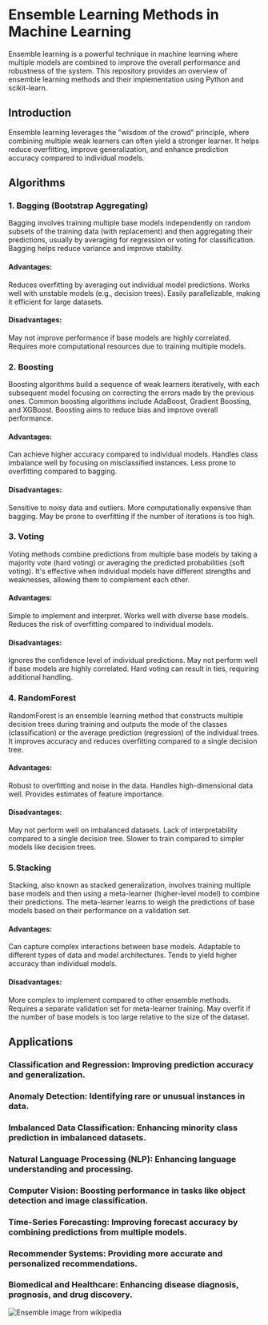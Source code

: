 # Ensemble Learning Methods in Machine Learning
Ensemble learning is a powerful technique in machine learning where multiple models are combined to improve the overall performance and robustness of the system. This repository provides an overview of ensemble learning methods and their implementation using Python and scikit-learn.

## Introduction
Ensemble learning leverages the "wisdom of the crowd" principle, where combining multiple weak learners can often yield a stronger learner. It helps reduce overfitting, improve generalization, and enhance prediction accuracy compared to individual models.

## Algorithms
### 1. Bagging (Bootstrap Aggregating)
Bagging involves training multiple base models independently on random subsets of the training data (with replacement) and then aggregating their predictions, usually by averaging for regression or voting for classification. Bagging helps reduce variance and improve stability.

#### Advantages:
Reduces overfitting by averaging out individual model predictions.
Works well with unstable models (e.g., decision trees).
Easily parallelizable, making it efficient for large datasets.
#### Disadvantages:
May not improve performance if base models are highly correlated.
Requires more computational resources due to training multiple models.

### 2. Boosting
Boosting algorithms build a sequence of weak learners iteratively, with each subsequent model focusing on correcting the errors made by the previous ones. Common boosting algorithms include AdaBoost, Gradient Boosting, and XGBoost. Boosting aims to reduce bias and improve overall performance.

#### Advantages:
Can achieve higher accuracy compared to individual models.
Handles class imbalance well by focusing on misclassified instances.
Less prone to overfitting compared to bagging.
#### Disadvantages:
Sensitive to noisy data and outliers.
More computationally expensive than bagging.
May be prone to overfitting if the number of iterations is too high.

### 3. Voting
Voting methods combine predictions from multiple base models by taking a majority vote (hard voting) or averaging the predicted probabilities (soft voting). It's effective when individual models have different strengths and weaknesses, allowing them to complement each other.

#### Advantages:
Simple to implement and interpret.
Works well with diverse base models.
Reduces the risk of overfitting compared to individual models.
#### Disadvantages:
Ignores the confidence level of individual predictions.
May not perform well if base models are highly correlated.
Hard voting can result in ties, requiring additional handling.

### 4. RandomForest
RandomForest is an ensemble learning method that constructs multiple decision trees during training and outputs the mode of the classes (classification) or the average prediction (regression) of the individual trees. It improves accuracy and reduces overfitting compared to a single decision tree.

#### Advantages:
Robust to overfitting and noise in the data.
Handles high-dimensional data well.
Provides estimates of feature importance.
#### Disadvantages:
May not perform well on imbalanced datasets.
Lack of interpretability compared to a single decision tree.
Slower to train compared to simpler models like decision trees.

### 5.Stacking
Stacking, also known as stacked generalization, involves training multiple base models and then using a meta-learner (higher-level model) to combine their predictions. The meta-learner learns to weigh the predictions of base models based on their performance on a validation set.

#### Advantages:
Can capture complex interactions between base models.
Adaptable to different types of data and model architectures.
Tends to yield higher accuracy than individual models.
#### Disadvantages:
More complex to implement compared to other ensemble methods.
Requires a separate validation set for meta-learner training.
May overfit if the number of base models is too large relative to the size of the dataset.


## Applications
### Classification and Regression: Improving prediction accuracy and generalization.
### Anomaly Detection: Identifying rare or unusual instances in data.
### Imbalanced Data Classification: Enhancing minority class prediction in imbalanced datasets.
### Natural Language Processing (NLP): Enhancing language understanding and processing.
### Computer Vision: Boosting performance in tasks like object detection and image classification.
### Time-Series Forecasting: Improving forecast accuracy by combining predictions from multiple models.
### Recommender Systems: Providing more accurate and personalized recommendations.
### Biomedical and Healthcare: Enhancing disease diagnosis, prognosis, and drug discovery.

![Ensemble](https://upload.wikimedia.org/wikipedia/commons/b/b5/Ensemble_Boosting.svg) 
image from wikipedia